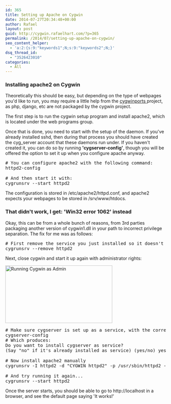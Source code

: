 ```yaml
---
id: 365
title: Setting up Apache on Cygwin
date: 2014-07-27T20:34:48+00:00
author: Rafael
layout: post
guid: http://cygwin.rafaelhart.com/?p=365
permalink: /2014/07/setting-up-apache-on-cygwin/
seo_content_helper:
  - 'a:2:{s:9:"keywords1";N;s:9:"keywords2";N;}'
dsq_thread_id:
  - "3526423010"
categories:
  - All
---
```

<h3>Installing apache2 on Cygwin</h3>
Theoretically this should be easy, but depending on the type of webpages you'd like to run, you may require a little help from the <a title="Cygwin Ports" href="http://cygwin.rafaelhart.com/installing-cygwin-2/cygwin-ports/">cygwinports </a>project, as php, django, etc are not packaged by the cygwin project.

The first step is to run the cygwin setup program and install apache2, which is located under the web programs group.

Once that is done, you need to start with the setup of the daemon. If you've already installed sshd, then during that process you should have created the cyg_server account that these daemons run under. If you haven't created it, you can do so by running <strong>'cygserver-config'</strong>, though you will be offered the option to set it up when you configure apache anyway.
<pre># You can configure apache2 with the following command:
httpd2-config

# And then start it with:
cygrunsrv --start httpd2
</pre>
The configuration is stored in /etc/apache2/httpd.conf, and apache2 expects your webpages to be stored in /srv/www/htdocs.
<h3>That didn't work, I get: 'Win32 error 1062' instead</h3>
Okay, this can be from a whole bunch of reasons, from 3rd parties packaging another version of cygwin1.dll in your path to incorrect privilege separation. The fix for me was as follows:
<pre># First remove the service you just installed so it doesn't conflict with anything
cygrunsrv --remove httpd2
</pre>
Next, close cygwin and start it up again with administrator rights:
<p style="text-align: justify;"><a href="https://www.rafaelhart.com/wp-content/uploads/2014/07/runasadmin.jpg"><img class="alignnone size-full wp-image-363" src="https://www.rafaelhart.com/wp-content/uploads/2014/07/runasadmin.jpg" alt="Running Cygwin as Admin" width="336" height="181" /></a></p>

<pre># Make sure cygserver is set up as a service, with the correct rights
cygserver-config
# Which produces:
Do you want to install cygserver as service?
(Say "no" if it's already installed as service) (yes/no) yes

# Now install apache2 manually
cygrunsrv -I httpd2 -d "CYGWIN httpd2" -p /usr/sbin/httpd2 -a "-DNO_DETACH" -y cygserver -e "CYGWIN=server" -s TERM -o

# And try running it again...
cygrunsrv --start httpd2
</pre>
Once the server starts, you should be able to go to http://localhost in a browser, and see the default page saying 'It works!'
